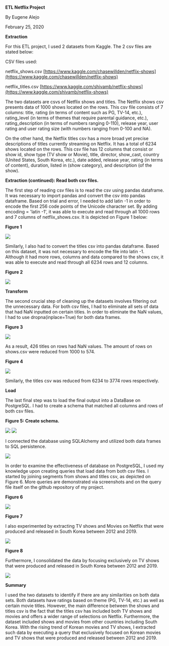**ETL Netflix Project**

By Eugene Alejo

February 25, 2020

**Extraction**

For this ETL project, I used 2 datasets from Kaggle. The 2 csv files are stated below:

CSV files used:

netflix\_shows.csv [https://www.kaggle.com/chasewillden/netflix-shows](https://www.kaggle.com/chasewillden/netflix-shows)

netflix\_titles.csv [https://www.kaggle.com/shivamb/netflix-shows](https://www.kaggle.com/shivamb/netflix-shows)

The two datasets are csvs of Netflix shows and titles. The Netflix shows csv presents data of 1000 shows located on the rows. This csv file consists of 7 columns: title, rating (in terms of content such as PG, TV-14, etc.), rating\_level (in terms of themes that require parental guidance, etc.), rating\_description (in terms of numbers ranging 0-110), release year, user rating and user rating size (with numbers ranging from 0-100 and NA).

On the other hand, the Netflix titles csv has a more broad yet precise descriptions of titles currently streaming on Netflix. It has a total of 6234 shows located on the rows. This csv file has 12 columns that consist or show id, show type (TV show or Movie), title, director, show\_cast, country (United States, South Korea, etc.), date added, release year, rating (in terms of content), duration, listed in (show category), and description (of the show).

**Extraction (continued): Read both csv files.**

The first step of reading csv files is to read the csv using pandas dataframe. It was necessary to import pandas and convert the csv into pandas dataframe. Based on trial and error, I needed to add latin -1 in order to encode the first 256 code points of the Unicode character set. By adding encoding = &#39;latin -1&#39;, it was able to execute and read through all 1000 rows and 7 columns of netflix\_shows.csv. It is depicted on Figure 1 below:

**Figure 1**

![](RackMultipart20200908-4-1wznvqx_html_6293c56a15fa4a8a.png)

Similarly, I also had to convert the titles csv into pandas dataframe. Based on this dataset, it was not necessary to encode the file into latin -1. Although it had more rows, columns and data compared to the shows csv, it was able to execute and read through all 6234 rows and 12 columns.

**Figure 2**

![](RackMultipart20200908-4-1wznvqx_html_41aac32d9ccde824.png)

**Transform**

The second crucial step of cleaning up the datasets involves filtering out the unnecessary data. For both csv files, I had to eliminate all sets of data that had NaN inputted on certain titles. In order to eliminate the NaN values, I had to use dropna(inplace=True) for both data frames.

**Figure 3**

![](RackMultipart20200908-4-1wznvqx_html_42397634b1d62918.png)

As a result, 426 titles on rows had NaN values. The amount of rows on shows.csv were reduced from 1000 to 574.

**Figure 4**

![](RackMultipart20200908-4-1wznvqx_html_97063a67d71960db.png)

Similarly, the titles csv was reduced from 6234 to 3774 rows respectively.

**Load**

The last final step was to load the final output into a DataBase on PostgreSQL. I had to create a schema that matched all columns and rows of both csv files.

**Figure 5: Create schema.**

![](RackMultipart20200908-4-1wznvqx_html_175d88ae2c28e0a3.png) ![](RackMultipart20200908-4-1wznvqx_html_5bd07c0af3ae6474.png)

I connected the database using SQLAlchemy and utilized both data frames to SQL persistence.

![](RackMultipart20200908-4-1wznvqx_html_5c64057650a16235.png)

In order to examine the effectiveness of database on PostgreSQL, I used my knowledge upon creating queries that load data from both csv files. I started by joining segments from shows and titles csv, as depicted on Figure 6. More queries are demonstrated via screenshots and on the query file itself on the github repository of my project.

**Figure 6**

![](RackMultipart20200908-4-1wznvqx_html_848f9b97a032c66d.png)

**Figure 7**

I also experimented by extracting TV shows and Movies on Netflix that were produced and released in South Korea between 2012 and 2019.

![](RackMultipart20200908-4-1wznvqx_html_c235c2908a3696ef.png)

**Figure 8**

Furthermore, I consolidated the data by focusing exclusively on TV shows that were produced and released in South Korea between 2012 and 2019.

![](RackMultipart20200908-4-1wznvqx_html_561d658b4ce69aa.png)

**Summary**

I used the two datasets to identify if there are any similarities on both data sets. Both datasets have ratings based on theme (PG, TV-14, etc.) as well as certain movie titles. However, the main difference between the shows and titles csv is the fact that the titles csv has included both TV shows and movies and offers a wider range of selections on Netflix. Furthermore, the dataset included shows and movies from other countries including South Korea. With the rising trend of Korean movies and TV shows, I extracted such data by executing a query that exclusively focused on Korean movies and TV shows that were produced and released between 2012 and 2019.
